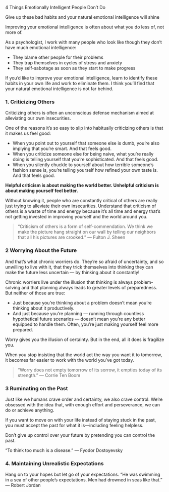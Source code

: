 4 Things Emotionally Intelligent People Don’t Do

Give up these bad habits and your natural emotional intelligence will shine

Improving your emotional intelligence is often about what you do less of, not more of.

As a psychologist, I work with many people who look like though they don’t have much emotional intelligence:
* They blame other people for their problems
* They trap themselves in cycles of stress and anxiety
* They self-sabotage as soon as they start to make progress

If you’d like to improve your emotional intelligence, learn to identify these habits in your own life and work to eliminate them. I think you’ll find that your natural emotional intelligence is not far behind.

### 1. Criticizing Others
Criticizing others is often an unconscious defense mechanism aimed at alleviating our own insecurities.

One of the reasons it’s so easy to slip into habitually criticizing others is that it makes us feel good:
* When you point out to yourself that someone else is dumb, you’re also implying that you’re smart. And that feels good.
* When you criticize someone else for being naive, what you’re really doing is telling yourself that you’re sophisticated. And that feels good.
* When you silently chuckle to yourself about how terrible someone’s fashion sense is, you’re telling yourself how refined your own taste is. And that feels good.

**Helpful criticism is about making the world better. Unhelpful criticism is about making yourself feel better.**

Without knowing it, people who are constantly critical of others are really just trying to alleviate their own insecurities.
Understand that criticism of others is a waste of time and energy because it’s all time and energy that’s not getting invested in improving yourself and the world around you.

>“Criticism of others is a form of self-commendation. We think we make the picture hang straight on our wall by telling our neighbors that all his pictures are crooked.”
― Fulton J. Sheen

### 2 Worrying About the Future
And that’s what chronic worriers do. They’re so afraid of uncertainty, and so unwilling to live with it, that they trick themselves into thinking they can make the future less uncertain — by thinking about it constantly!

Chronic worriers live under the illusion that thinking is always problem-solving and that planning always leads to greater levels of preparedness. But neither of those are true:
* Just because you’re thinking about a problem doesn’t mean you’re thinking about it productively.
* And just because you’re planning — running through countless hypothetical future scenarios — doesn’t mean you’re any better equipped to handle them. Often, you’re just making yourself feel more prepared.

Worry gives you the illusion of certainty. But in the end, all it does is fragilize you.

When you stop insisting that the world act the way you want it to tomorrow, it becomes far easier to work with the world you’ve got today.

>“Worry does not empty tomorrow of its sorrow, it empties today of its strength.”
>― Corrie Ten Boom

### 3  Ruminating on the Past
Just like we humans crave order and certainty, we also crave control. We’re obsessed with the idea that, with enough effort and perseverance, we can do or achieve anything.

If you want to move on with your life instead of staying stuck in the past, you must accept the past for what it is—including feeling helpless.

Don’t give up control over your future by pretending you can control the past.

“To think too much is a disease.”
― Fyodor Dostoyevsky


###  4. Maintaining Unrealistic Expectations

Hang on to your hopes but let go of your expectations.
“He was swimming in a sea of other people’s expectations. Men had drowned in seas like that.”
― Robert Jordan




